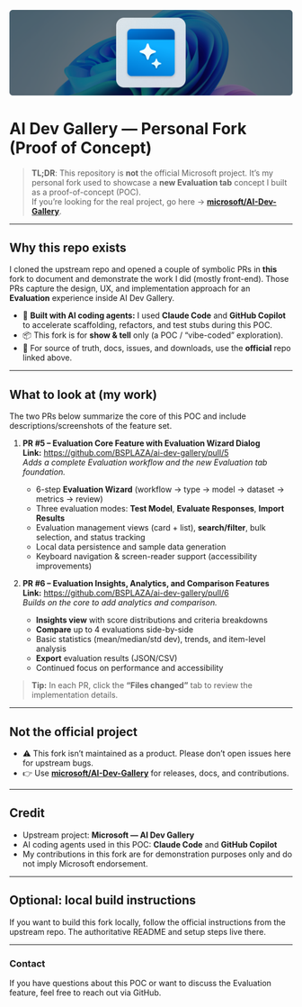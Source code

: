 ![WindowsAI hero image](docs/images/header.png)

# AI Dev Gallery — Personal Fork (Proof of Concept)

> **TL;DR**: This repository is **not** the official Microsoft project. It’s my personal fork used to showcase a **new Evaluation tab** concept I built as a proof-of-concept (POC).  
> If you’re looking for the real project, go here → **[microsoft/AI-Dev-Gallery](https://github.com/microsoft/AI-Dev-Gallery)**.

---

## Why this repo exists
I cloned the upstream repo and opened a couple of symbolic PRs in **this** fork to document and demonstrate the work I did (mostly front-end). Those PRs capture the design, UX, and implementation approach for an **Evaluation** experience inside AI Dev Gallery.

- 🤖 **Built with AI coding agents:** I used **Claude Code** and **GitHub Copilot** to accelerate scaffolding, refactors, and test stubs during this POC.
- 📦 This fork is for **show & tell** only (a POC / “vibe-coded” exploration).
- 🧭 For source of truth, docs, issues, and downloads, use the **official** repo linked above.

---

## What to look at (my work)
The two PRs below summarize the core of this POC and include descriptions/screenshots of the feature set.

1) **PR #5 – Evaluation Core Feature with Evaluation Wizard Dialog**  
   **Link:** https://github.com/BSPLAZA/ai-dev-gallery/pull/5  
   *Adds a complete Evaluation workflow and the new Evaluation tab foundation.*
   - 6-step **Evaluation Wizard** (workflow → type → model → dataset → metrics → review)
   - Three evaluation modes: **Test Model**, **Evaluate Responses**, **Import Results**
   - Evaluation management views (card + list), **search/filter**, bulk selection, and status tracking
   - Local data persistence and sample data generation
   - Keyboard navigation & screen-reader support (accessibility improvements)

2) **PR #6 – Evaluation Insights, Analytics, and Comparison Features**  
   **Link:** https://github.com/BSPLAZA/ai-dev-gallery/pull/6  
   *Builds on the core to add analytics and comparison.*
   - **Insights view** with score distributions and criteria breakdowns
   - **Compare** up to 4 evaluations side-by-side
   - Basic statistics (mean/median/std dev), trends, and item-level analysis
   - **Export** evaluation results (JSON/CSV)
   - Continued focus on performance and accessibility

> **Tip:** In each PR, click the **“Files changed”** tab to review the implementation details.

---

## Not the official project
- ⚠️ This fork isn’t maintained as a product. Please don’t open issues here for upstream bugs.
- 👉 Use **[microsoft/AI-Dev-Gallery](https://github.com/microsoft/AI-Dev-Gallery)** for releases, docs, and contributions.

---

## Credit
- Upstream project: **Microsoft — AI Dev Gallery**  
- AI coding agents used in this POC: **Claude Code** and **GitHub Copilot**  
- My contributions in this fork are for demonstration purposes only and do not imply Microsoft endorsement.

---

## Optional: local build instructions
If you want to build this fork locally, follow the official instructions from the upstream repo. The authoritative README and setup steps live there.

---

### Contact
If you have questions about this POC or want to discuss the Evaluation feature, feel free to reach out via GitHub.
